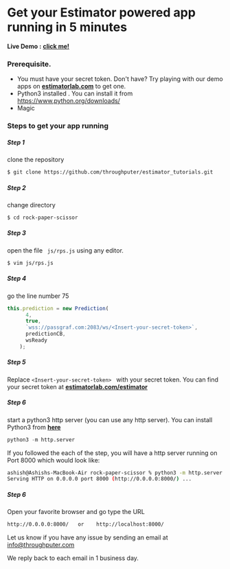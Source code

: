 # Get your Estimator powered app running in 5 minutes
__Live Demo :__  __[click me!](https://estimatorlab.com/rock_paper_scissors/index.html)__

### Prerequisite.

  - You must have your secret token. Don't have? Try playing with our demo apps on __[estimatorlab.com](https://estimatorlab.com/)__ to get one.
  - Python3 installed . You can install it from https://www.python.org/downloads/
  - Magic

### Steps to get your app running

##### Step 1
clone the repository
```sh
$ git clone https://github.com/throughputer/estimator_tutorials.git
```
##### Step 2
change directory
```sh
$ cd rock-paper-scissor
```
##### Step 3
open the file ``` js/rps.js``` using any editor.
```sh
$ vim js/rps.js
```

##### Step 4 
go the line number 75
```js
this.prediction = new Prediction(
      4,
      true,
      `wss://passgraf.com:2083/ws/<Insert-your-secret-token>`,
      predictionCB,
      wsReady
    );
```
##### Step 5
Replace ```<Insert-your-secret-token> ``` with your secret token. 
You can find your secret token at __[estimatorlab.com/estimator](https://estimatorlab.com/estimator)__ 

##### Step 6
start a python3 http server (you can use any http server). You can install Python3 from __[here](https://www.python.org/downloads/)__ 
```py
python3 -m http.server
```

If you followed the each of the step, you will have a http server running on Port 8000
which would look like:
```sh
ashish@Ashishs-MacBook-Air rock-paper-scissor % python3 -m http.server
Serving HTTP on 0.0.0.0 port 8000 (http://0.0.0.0:8000/) ...
```
##### Step 6
Open your favorite browser and go type the URL
```sh
http://0.0.0.0:8000/   or    http://localhost:8000/
```

Let us know if you have any issue by sending an email at info@throughputer.com

We reply back to each email in 1 business day.

